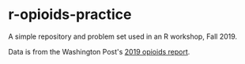 # r-opioids-practice

A simple repository and problem set used in an R workshop, Fall 2019. 

Data is from the Washington Post's [2019 opioids report](https://www.washingtonpost.com/graphics/2019/investigations/dea-pain-pill-database/).
